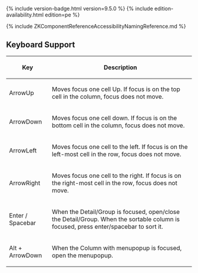  {% include
version-badge.html version=9.5.0 %} {% include edition-availability.html edition=pe %}

{% include ZKComponentReferenceAccessibilityNamingReference.md %}

## Keyboard Support

<table>
<thead>
<tr class="header">
<th><center>
<p>Key</p>
</center></th>
<th><center>
<p>Description</p>
</center></th>
</tr>
</thead>
<tbody>
<tr class="odd">
<td><p>ArrowUp</p></td>
<td><p>Moves focus one cell Up. If focus is on the top cell in the
column, focus does not move.</p></td>
</tr>
<tr class="even">
<td><p>ArrowDown</p></td>
<td><p>Moves focus one cell down. If focus is on the bottom cell in the
column, focus does not move.</p></td>
</tr>
<tr class="odd">
<td><p>ArrowLeft</p></td>
<td><p>Moves focus one cell to the left. If focus is on the left-most
cell in the row, focus does not move.</p></td>
</tr>
<tr class="even">
<td><p>ArrowRight</p></td>
<td><p>Moves focus one cell to the right. If focus is on the right-most
cell in the row, focus does not move.</p></td>
</tr>
<tr class="odd">
<td><p>Enter / Spacebar</p></td>
<td><p>When the Detail/Group is focused, open/close the Detail/Group.
When the sortable column is focused, press enter/spacebar to sort
it.</p></td>
</tr>
<tr class="even">
<td><p>Alt + ArrowDown</p></td>
<td><p>When the Column with menupopup is focused, open the
menupopup.</p></td>
</tr>
</tbody>
</table>

